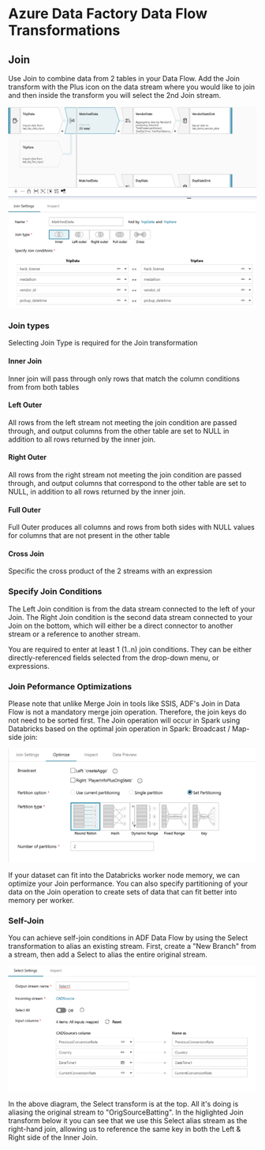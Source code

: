 # Azure Data Factory Data Flow Transformations

## Join

Use Join to combine data from 2 tables in your Data Flow. Add the Join transform with the Plus icon on the data stream where you would like to join and then inside the transform you will select the 2nd Join stream.

![Join Transformation](../images/join.png "Join")

### Join types

Selecting Join Type is required for the Join transformation

#### Inner Join

Inner join will pass through only rows that match the column conditions from from both tables

#### Left Outer

All rows from the left stream not meeting the join condition are passed through, and output columns from the other table are set to NULL in addition to all rows returned by the inner join.

#### Right Outer

All rows from the right stream not meeting the join condition are passed through, and output columns that correspond to the other table are set to NULL, in addition to all rows returned by the inner join.

#### Full Outer

Full Outer produces all columns and rows from both sides with NULL values for columns that are not present in the other table

#### Cross Join

Specific the cross product of the 2 streams with an expression

### Specify Join Conditions

The Left Join condition is from the data stream connected to the left of your Join. The Right Join condition is the second data stream connected to your Join on the bottom, which will either be a direct connector to another stream or a reference to another stream.

You are required to enter at least 1 (1..n) join conditions. They can be either directly-referenced fields selected from the drop-down menu, or expressions.

### Join Peformance Optimizations

Please note that unlike Merge Join in tools like SSIS, ADF's Join in Data Flow is not a mandatory merge join operation. Therefore, the join keys do not need to be sorted first. The Join operation will occur in Spark using Databricks based on the optimal join operation in Spark: Broadcast / Map-side join:

![Join Transformation optimize](../images/joinoptimize.png "Join Optimization")

If your dataset can fit into the Databricks worker node memory, we can optimize your Join performance. You can also specify partitioning of your data on the Join operation to create sets of data that can fit better into memory per worker.

### Self-Join

You can achieve self-join conditions in ADF Data Flow by using the Select transformation to alias an existing stream. First, create a "New Branch" from a stream, then add a Select to alias the entire original stream.

![Self-join](../images/select001.png "Self-join")

In the above diagram, the Select transform is at the top. All it's doing is aliasing the original stream to "OrigSourceBatting". In the higlighted Join transform below it you can see that we use this Select alias stream as the right-hand join, allowing us to reference the same key in both the Left & Right side of the Inner Join.
